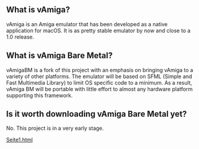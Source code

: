 ## What is vAmiga? 

vAmiga is an Amiga emulator that has been developed as a native application for macOS. It is as pretty stable emulator by now and close to a 1.0 release. 

## What is vAmiga Bare Metal? 

vAmigaBM is a fork of this project with an emphasis on bringing vAmiga to a variety of other platforms. The emulator will be based on SFML (Simple and Fast Multimedia Library) to limit OS specific code to a minimum. As a result, vAmiga BM will be portable with little effort to almost any hardware platform supporting this framework.

## Is it worth downloading vAmiga Bare Metal yet?

No. This project is in a very early stage.


[Seite1.html](Seite1.html)
